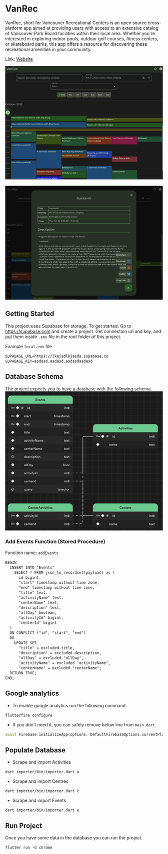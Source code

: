# VanRec

VanRec, short for Vancouver Recreational Centers is an open source cross-platform app aimed at providing
users with access to an extensive catalog of Vancouver Park Board facilities within 
their local area. Whether you're interested in exploring indoor pools, outdoor golf 
courses, fitness centers, or skateboard parks, this app offers a resource for 
discovering these recreational amenities in your community.

Link: [Website](https://vanrec.kasem.dev)

![Alt Text](./screenshot-2.jpg)
<br><br>
![Alt Text](./screenshot-1.jpg)

## Getting Started
This project uses Supabase for storage. To get started. Go to https://supabase.com and create a project.
Get connection url and key, and put them inside `.env` file in the root folder of this project. 

Example `local.env` file
```
SUPABASE_URL=https://lkajsdlkjasda.supabase.co
SUPABASE_KEY=asdasd.asdasd.asdasdasdasd
```

## Database Schema
The project expects you to have a database with the following schema.
![Alt Text](./schema.jpg)

### Add Events Function (Stored Procedure)

Function name: `addEvents`
```postgres
BEGIN
  INSERT INTO "Events"
    SELECT * FROM json_to_recordset(payload) as (
      id bigint, 
      "start" timestamp without time zone, 
      "end" timestamp without time zone, 
      "title" text, 
      "activityName" text, 
      "centerName" text,
      "description" text,  
      "allDay" boolean, 
      "activityId" bigint, 
      "centerId" bigint
  )
  ON CONFLICT ("id", "start", "end") 
  DO 
    UPDATE SET 
      "title" = excluded.title, 
      "description" = excluded.description, 
      "allDay" = excluded."allDay",
      "activityName" = excluded."activityName",
      "centerName" = excluded."centerName";
  RETURN TRUE;      
END;

```

## Google analytics
- To enable google analytics run the following command.
```
flutterfire configure
```

- If you don't need it, you can safely remove below line from `main.dart`
```dart
await Firebase.initializeApp(options: DefaultFirebaseOptions.currentPlatform);
```

## Populate Database

- Scrape and import Activities
```shell
dart importer/bin/importer.dart a
```

- Scrape and import Centres
```shell
dart importer/bin/importer.dart c
```

- Scrape and import Events
```shell
dart importer/bin/importer.dart e
```

## Run Project
Once you have some data in the database you can run the project.
```
flutter run -d chrome
```